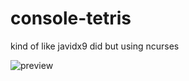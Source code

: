 # console-tetris
kind of like javidx9 did but using ncurses

![preview](https://user-images.githubusercontent.com/75934975/203872384-43d5d5b7-3365-455e-9a41-b5730d7d0a5b.gif)
